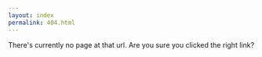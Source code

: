 ```yaml
---
layout: index
permalink: 404.html
---
```

There's currently no page at that url. Are you sure you clicked the right link?